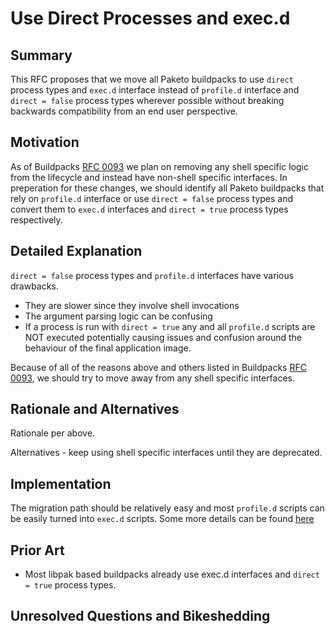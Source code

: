 # Use Direct Processes and exec.d

## Summary

This RFC proposes that we move all Paketo buildpacks to use `direct` process types and `exec.d` interface instead of `profile.d` interface and `direct = false` process types wherever possible without breaking backwards compatibility from an end user perspective.

## Motivation

As of Buildpacks [RFC 0093](https://github.com/buildpacks/rfcs/blob/main/text/0093-remove-shell-processes.md) we plan on removing any shell specific logic from the lifecycle and instead have non-shell specific interfaces. In preperation for these changes, we should identify all Paketo buildpacks that rely on `profile.d` interface or use `direct = false` process types and convert them to `exec.d` interfaces and `direct = true` process types respectively.

## Detailed Explanation

`direct = false` process types and `profile.d` interfaces have various drawbacks.

- They are slower since they involve shell invocations
- The argument parsing logic can be confusing
- If a process is run with `direct = true` any and all `profile.d` scripts are NOT executed potentially causing issues and confusion around the behaviour of the final application image.

Because of all of the reasons above and others listed in Buildpacks [RFC 0093](https://github.com/buildpacks/rfcs/blob/main/text/0093-remove-shell-processes.md), we should try to move away from any shell specific interfaces.

## Rationale and Alternatives

Rationale per above.

Alternatives - keep using shell specific interfaces until they are deprecated.

## Implementation

The migration path should be relatively easy and most `profile.d` scripts can be easily turned into `exec.d` scripts. Some more details can be found [here](https://github.com/buildpacks/rfcs/blob/main/text/0093-remove-shell-processes.md#layerprofiled)

## Prior Art

- Most libpak based buildpacks already use exec.d interfaces and `direct = true` process types.

## Unresolved Questions and Bikeshedding

